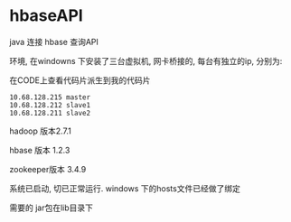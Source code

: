 # hbaseAPI
java 连接 hbase 查询API

环境, 在windowns 下安装了三台虚拟机, 网卡桥接的, 每台有独立的ip, 分别为:

在CODE上查看代码片派生到我的代码片

	10.68.128.215 master  
	10.68.128.212 slave1  
	10.68.128.211 slave2  


hadoop 版本2.7.1

hbase 版本 1.2.3

zookeeper版本 3.4.9

系统已启动, 切已正常运行. windows 下的hosts文件已经做了绑定

需要的 jar包在lib目录下